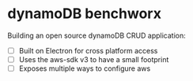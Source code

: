 # dynamoDB benchworx

Building an open source dynamoDB CRUD application:

- [ ] Built on Electron for cross platform access
- [ ] Uses the aws-sdk v3 to have a small footprint
- [ ] Exposes multiple ways to configure aws
